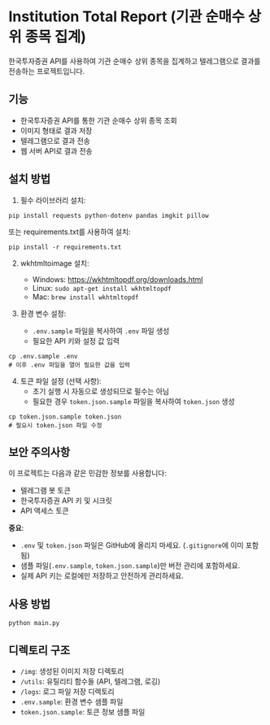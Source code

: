 # Institution Total Report (기관 순매수 상위 종목 집계)

한국투자증권 API를 사용하여 기관 순매수 상위 종목을 집계하고 텔레그램으로 결과를 전송하는 프로젝트입니다.

## 기능

- 한국투자증권 API를 통한 기관 순매수 상위 종목 조회
- 이미지 형태로 결과 저장
- 텔레그램으로 결과 전송
- 웹 서버 API로 결과 전송

## 설치 방법

1. 필수 라이브러리 설치:
```
pip install requests python-dotenv pandas imgkit pillow
```
또는 requirements.txt를 사용하여 설치:
```
pip install -r requirements.txt
```

2. wkhtmltoimage 설치:
   - Windows: https://wkhtmltopdf.org/downloads.html
   - Linux: `sudo apt-get install wkhtmltopdf`
   - Mac: `brew install wkhtmltopdf`

3. 환경 변수 설정:
   - `.env.sample` 파일을 복사하여 `.env` 파일 생성
   - 필요한 API 키와 설정 값 입력
```
cp .env.sample .env
# 이후 .env 파일을 열어 필요한 값을 입력
```

4. 토큰 파일 설정 (선택 사항):
   - 초기 실행 시 자동으로 생성되므로 필수는 아님
   - 필요한 경우 `token.json.sample` 파일을 복사하여 `token.json` 생성
```
cp token.json.sample token.json
# 필요시 token.json 파일 수정
```

## 보안 주의사항

이 프로젝트는 다음과 같은 민감한 정보를 사용합니다:
- 텔레그램 봇 토큰
- 한국투자증권 API 키 및 시크릿
- API 액세스 토큰

**중요**: 
- `.env` 및 `token.json` 파일은 GitHub에 올리지 마세요. (`.gitignore`에 이미 포함됨)
- 샘플 파일(`.env.sample`, `token.json.sample`)만 버전 관리에 포함하세요.
- 실제 API 키는 로컬에만 저장하고 안전하게 관리하세요.

## 사용 방법

```
python main.py
```

## 디렉토리 구조

- `/img`: 생성된 이미지 저장 디렉토리
- `/utils`: 유틸리티 함수들 (API, 텔레그램, 로깅)
- `/logs`: 로그 파일 저장 디렉토리
- `.env.sample`: 환경 변수 샘플 파일
- `token.json.sample`: 토큰 정보 샘플 파일